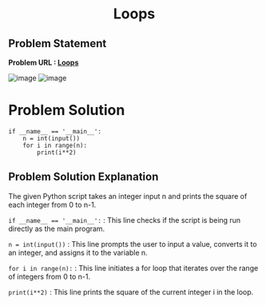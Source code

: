 <h1 align='center'>Loops</h1>

## Problem Statement 
**Problem URL : [Loops](https://www.hackerrank.com/challenges/python-loops/problem?isFullScreen=true)**

![image](https://github.com/JawadSher/Python_Problems-HackerRank/assets/158135119/a132a73f-23c0-4955-b960-765549ae1062)
![image](https://github.com/JawadSher/Python_Problems-HackerRank/assets/158135119/d6fa356e-597f-48be-990c-b6f109747af4)


# Problem Solution 
```
if __name__ == '__main__':
    n = int(input())
    for i in range(n):
        print(i**2)
```

## Problem Solution Explanation
The given Python script takes an integer input n and prints the square of each integer from 0 to n-1.

```if __name__ == '__main__':``` : This line checks if the script is being run directly as the main program.

```n = int(input())``` : This line prompts the user to input a value, converts it to an integer, and assigns it to the variable n.

```for i in range(n):``` : This line initiates a for loop that iterates over the range of integers from 0 to n-1.

```print(i**2)``` : This line prints the square of the current integer i in the loop.

